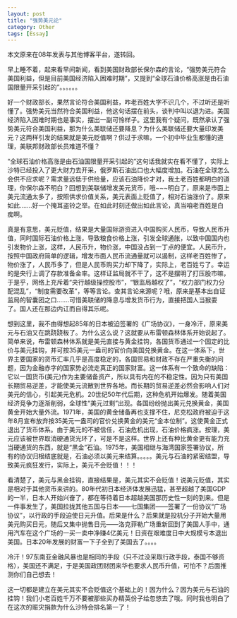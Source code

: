 ```yaml
---
layout: post
title: "强势美元论"
category: Other
tags: [Essay]
---
```


本文原来在08年发表与其他博客平台，遂转回。

早上睡不着，起来看早间新闻，看到美国财政部长保尔森的言论，“强势美元符合美国利益，但是目前美国经济陷入困难时期”，又提到“全球石油价格高涨是由石油国限量开采引起的”。。。。。。

<!-- more -->

好一个财政部长，果然言论符合美国利益，咋老百姓大字不识几个，不过听还是听懂了。强势美元当然符合美国利益，他这句话摆在前头，谈判中叫以退为进。美国经济陷入困难时期也是事实，摆出一副可怜样子。这里我有个疑问，既然承认了强势美元符合美国利益，那为什么美联储还要降息？为什么美联储还要大量印发美元？这两样引发的结果就是美元贬值啊？供过于求嘛，一个初中毕业生都懂的道理，美联邦财政部长员难道不懂？

“全球石油价格高涨是由石油国限量开采引起的”这句话我就实在看不懂了，实际上沙特已经投入了更大财力去开采，俄罗斯石油出口也大幅度增加。石油在全球怎么会供不应求呢？需求量远低于供给量，应该石油降价才对，我土老百姓都明白的道理，你保尔森不明白？回想到美联储增发美元货币，哦~~~明白了，原来是市面上美元流通太多了，按照供求价值关系，美元表面上贬值了，相对石油涨价了。原来如此…….好一个掩耳盗铃之举。在如此时刻还做出如此言论，真当咱老百姓是白痴啊。

真是有意思，美元贬值，结果是大量国际游资进入中国购买人民币，导致人民币升值，同时国际石油价格上涨，导致粮食价格上涨，引发全球通胀，以致中国国内也引发物价上涨，这样，人民币升，物价涨，中国没占到一丁点的便宜。人民币升，按照中国政府简单的逻辑，增发市面人民币流通量就可以遏制，这样老百姓惨了，物价涨了，人民币多了，但是人民币购买力却下降了，实际上，老百姓亏了。幸运的是央行上调了存款准备金率。这样证监局就不干了，这不是摆明了打压股市嘛，于是乎，网络上充斥着“央行越级操控股市”，“银监局越权了”，“权力部门权力分配混乱”，“制度需要改革”，等等言论。查其言论来源呢？哦，原来是基本出自证监局的智囊团之口…….可惜美联储的降息与增发货币行为，直接把国人当猴耍了。国人还在那边内讧而自得其乐呢。

想到这里，我不由得想起85年的日本被迫签署的《广场协议》，一身冷汗，原来美元与石油又在跳跷跷板了。为什么这么说？这就要从布雷顿森林体系开始说起了。简单来说，布雷顿森林体系就是美元直接与黄金挂钩，各国货币通过一个固定的比价与美元挂钩，并可按35美元一盎司的官价向美国兑换黄金。在这一体系下，世界主要国家的货币汇率几乎是高度稳定的，各国贸易和财政不存在严重失衡的问题，因为金融赤字的国家势必流走真正的国家财富。这一体系有一个致命的缺陷：它以一国货币(美元)作为主要储备资产，所以具有内在的不稳定性。因为只有美国长期贸易逆差，才能使美元流散到世界各地。而长期的贸易逆差必然会影响人们对美元的信心，引起美元危机。20世纪50年代后期，这种危机开始爆发。随着美国经济竞争力逐渐削弱，全球性“美元过剩”出现。各国纷纷抛出美元兑换黄金，美国黄金开始大量外流。1971年，美国的黄金储备再也支撑不住，尼克松政府被迫于这年8月宣布放弃按35美元一盎司的官价兑换黄金的美元“金本位制”。这使黄金正式退出了货币体系。由于美元的不被信任，石油危机出现，石油价格疯涨。按理，美元应该被世界取消硬通货光环了，可是不是这样。世界上还有种比黄金更有能力充当硬通货的东西，就是“黑金”石油。1975年，美国相继与海湾国家签署协议，所有的协议归根结底就是，石油必须以美元来结算。。。。。美元与石油的紧密结盟，导致美元疯狂发行，实际上，美元不会贬值！！！

看清楚了，美元与黑金挂钩，直接结果是，美元其实不会贬值！说美元贬值，其实是相对于其他货币来讲的。80年代初日本经济体发展迅猛，甚至超越了美国GDP的一半，日本人开始兴奋了，都在等待着日本超越美国那历史性一刻的到来。但是一件事发生了，美国拉拢其他五国与日本——七国集团——签署了一份协议“广场协议”，以行政的手段迫使日元升值。后果是什么？后果就是投机分子开始大量用美元购买日元，随后又集中抛售日元——洛克菲勒广场重新回到了美国人手中，通用汽车在这个广场的一买一卖中净赚4亿美元！日资在艰难度日中大规模亏本退出美国。日本20年发展的财富一下子全到了美国去了。。。。

冷汗！97东南亚金融风暴也是相同的手段（只不过没采取行政手段，泰国不够资格），美国还不满足，于是美国政团财团来华也要求人民币升值，可怕不？后面推测你们自己想去！

这一切都是建立在美元其实不会贬值这个基础上的！因为什么？因为美元与石油的挂钩！我们小老百姓千万不要被那些买办精英份子给忽悠去了哦。同时我也明白了在这次的赈灾捐款为什么沙特会排名第一了！
